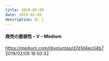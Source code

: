 ```yaml
---
title: 2019-02-09
date: 2019-02-09
description: B! 1
---
```


#### 商売の脆弱性 – V – Medium
https://medium.com/@voluntas/d7d1d4ec04b7<br>
2019/02/09 16:50:32<br>


